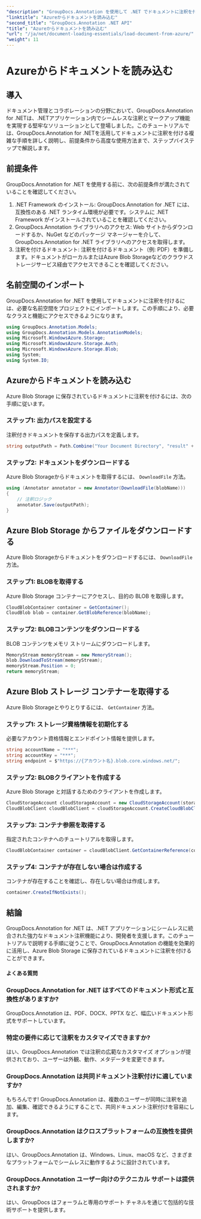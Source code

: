 ```yaml
---
"description": "GroupDocs.Annotation を使用して .NET でドキュメントに注釈を付ける方法を学びます。Azure Blob Storage とのシームレスな統合のためのステップバイステップのチュートリアルです。"
"linktitle": "Azureからドキュメントを読み込む"
"second_title": "GroupDocs.Annotation .NET API"
"title": "Azureからドキュメントを読み込む"
"url": "/ja/net/document-loading-essentials/load-document-from-azure/"
"weight": 11
---
```


# Azureからドキュメントを読み込む

## 導入
ドキュメント管理とコラボレーションの分野において、GroupDocs.Annotation for .NETは、.NETアプリケーション内でシームレスな注釈とマークアップ機能を実現する堅牢なソリューションとして登場しました。このチュートリアルでは、GroupDocs.Annotation for .NETを活用してドキュメントに注釈を付ける複雑な手順を詳しく説明し、前提条件から高度な使用方法まで、ステップバイステップで解説します。
## 前提条件
GroupDocs.Annotation for .NET を使用する前に、次の前提条件が満たされていることを確認してください。
1. .NET Framework のインストール: GroupDocs.Annotation for .NET には、互換性のある .NET ランタイム環境が必要です。システムに .NET Framework がインストールされていることを確認してください。
2. GroupDocs.Annotation ライブラリへのアクセス: Web サイトからダウンロードするか、NuGet などのパッケージ マネージャーを介して、GroupDocs.Annotation for .NET ライブラリへのアクセスを取得します。
3. 注釈を付けるドキュメント: 注釈を付けるドキュメント（例: PDF）を準備します。ドキュメントがローカルまたはAzure Blob Storageなどのクラウドストレージサービス経由でアクセスできることを確認してください。

## 名前空間のインポート
GroupDocs.Annotation for .NET を使用してドキュメントに注釈を付けるには、必要な名前空間をプロジェクトにインポートします。この手順により、必要なクラスと機能にアクセスできるようになります。
```csharp
using GroupDocs.Annotation.Models;
using GroupDocs.Annotation.Models.AnnotationModels;
using Microsoft.WindowsAzure.Storage;
using Microsoft.WindowsAzure.Storage.Auth;
using Microsoft.WindowsAzure.Storage.Blob;
using System;
using System.IO;
```

## Azureからドキュメントを読み込む
Azure Blob Storage に保存されているドキュメントに注釈を付けるには、次の手順に従います。
### ステップ1: 出力パスを設定する
注釈付きドキュメントを保存する出力パスを定義します。
```csharp
string outputPath = Path.Combine("Your Document Directory", "result" + Path.GetExtension("input.pdf"));
```
### ステップ2: ドキュメントをダウンロードする
Azure Blob Storageからドキュメントを取得するには、 `DownloadFile` 方法。
```csharp
using (Annotator annotator = new Annotator(DownloadFile(blobName)))
{
    // 注釈ロジック
    annotator.Save(outputPath);
}
```
## Azure Blob Storage からファイルをダウンロードする
Azure Blob Storageからドキュメントをダウンロードするには、 `DownloadFile` 方法。
### ステップ1: BLOBを取得する
Azure Blob Storage コンテナーにアクセスし、目的の BLOB を取得します。
```csharp
CloudBlobContainer container = GetContainer();
CloudBlob blob = container.GetBlobReference(blobName);
```
### ステップ2: BLOBコンテンツをダウンロードする
BLOB コンテンツをメモリ ストリームにダウンロードします。
```csharp
MemoryStream memoryStream = new MemoryStream();
blob.DownloadToStream(memoryStream);
memoryStream.Position = 0;
return memoryStream;
```
## Azure Blob ストレージ コンテナーを取得する
Azure Blob Storageとやりとりするには、 `GetContainer` 方法。
### ステップ1: ストレージ資格情報を初期化する
必要なアカウント資格情報とエンドポイント情報を提供します。
```csharp
string accountName = "***";
string accountKey = "***";
string endpoint = $"https://{アカウント名}.blob.core.windows.net/";
```
### ステップ2: BLOBクライアントを作成する
Azure Blob Storage と対話するためのクライアントを作成します。
```csharp
CloudStorageAccount cloudStorageAccount = new CloudStorageAccount(storageCredentials, new Uri(endpoint), null, null, null);
CloudBlobClient cloudBlobClient = cloudStorageAccount.CreateCloudBlobClient();
```
### ステップ3: コンテナ参照を取得する
指定されたコンテナへのチュートリアルを取得します。
```csharp
CloudBlobContainer container = cloudBlobClient.GetContainerReference(containerName);
```
### ステップ4: コンテナが存在しない場合は作成する
コンテナが存在することを確認し、存在しない場合は作成します。
```csharp
container.CreateIfNotExists();
```

## 結論
GroupDocs.Annotation for .NET は、.NET アプリケーションにシームレスに統合された強力なドキュメント注釈機能により、開発者を支援します。このチュートリアルで説明する手順に従うことで、GroupDocs.Annotation の機能を効果的に活用し、Azure Blob Storage に保存されているドキュメントに注釈を付けることができます。
#### よくある質問
### GroupDocs.Annotation for .NET はすべてのドキュメント形式と互換性がありますか?
GroupDocs.Annotation は、PDF、DOCX、PPTX など、幅広いドキュメント形式をサポートしています。
### 特定の要件に応じて注釈をカスタマイズできますか?
はい、GroupDocs.Annotation では注釈の広範なカスタマイズ オプションが提供されており、ユーザーは外観、動作、メタデータを変更できます。
### GroupDocs.Annotation は共同ドキュメント注釈付けに適していますか?
もちろんです! GroupDocs.Annotation は、複数のユーザーが同時に注釈を追加、編集、確認できるようにすることで、共同ドキュメント注釈付けを容易にします。
### GroupDocs.Annotation はクロスプラットフォームの互換性を提供しますか?
はい、GroupDocs.Annotation は、Windows、Linux、macOS など、さまざまなプラットフォームでシームレスに動作するように設計されています。
### GroupDocs.Annotation ユーザー向けのテクニカル サポートは提供されますか?
はい、GroupDocs はフォーラムと専用のサポート チャネルを通じて包括的な技術サポートを提供します。